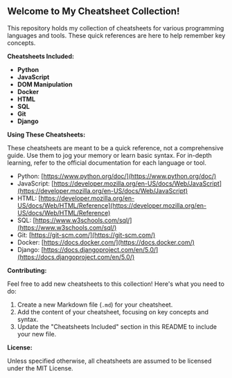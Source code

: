 ## Welcome to My Cheatsheet Collection!

This repository holds my collection of cheatsheets for various programming languages and tools. These quick references are here to help remember key concepts.

**Cheatsheets Included:**

* **Python** 
* **JavaScript** 
* **DOM Manipulation**
* **Docker** 
* **HTML** 
* **SQL** 
* **Git** 
* **Django** 


**Using These Cheatsheets:**

These cheatsheets are meant to be a quick reference, not a comprehensive guide. Use them to jog your memory or learn basic syntax. For in-depth learning, refer to the official documentation for each language or tool.

* Python: [https://www.python.org/doc/](https://www.python.org/doc/)
* JavaScript: [https://developer.mozilla.org/en-US/docs/Web/JavaScript](https://developer.mozilla.org/en-US/docs/Web/JavaScript)
* HTML: [https://developer.mozilla.org/en-US/docs/Web/HTML/Reference](https://developer.mozilla.org/en-US/docs/Web/HTML/Reference)
* SQL: [https://www.w3schools.com/sql/](https://www.w3schools.com/sql/)
* Git: [https://git-scm.com/](https://git-scm.com/) 
* Docker: [https://docs.docker.com/](https://docs.docker.com/)
* Django: [https://docs.djangoproject.com/en/5.0/](https://docs.djangoproject.com/en/5.0/)


**Contributing:**

Feel free to add new cheatsheets to this collection!  Here's what you need to do:

1. Create a new Markdown file (`.md`) for your cheatsheet.
2. Add the content of your cheatsheet, focusing on key concepts and syntax.
3. Update the "Cheatsheets Included" section in this README to include your new file.

**License:**

Unless specified otherwise, all cheatsheets are assumed to be licensed under the MIT License.

